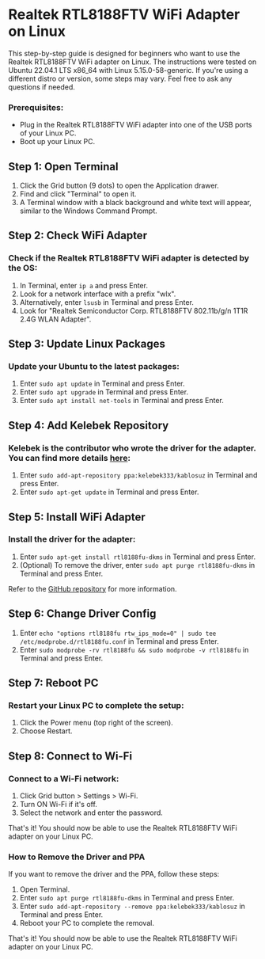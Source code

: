 # Realtek RTL8188FTV WiFi Adapter on Linux

This step-by-step guide is designed for beginners who want to use the Realtek RTL8188FTV WiFi adapter on Linux. The instructions were tested on Ubuntu 22.04.1 LTS x86_64 with Linux 5.15.0-58-generic. If you're using a different distro or version, some steps may vary. Feel free to ask any questions if needed.

### Prerequisites:

- Plug in the Realtek RTL8188FTV WiFi adapter into one of the USB ports of your Linux PC.
- Boot up your Linux PC.

## Step 1: Open Terminal

1. Click the Grid button (9 dots) to open the Application drawer.
2. Find and click "Terminal" to open it.
3. A Terminal window with a black background and white text will appear, similar to the Windows Command Prompt.

## Step 2: Check WiFi Adapter

### Check if the Realtek RTL8188FTV WiFi adapter is detected by the OS:

1. In Terminal, enter `ip a` and press Enter.
2. Look for a network interface with a prefix "wlx".
3. Alternatively, enter `lsusb` in Terminal and press Enter.
4. Look for "Realtek Semiconductor Corp. RTL8188FTV 802.11b/g/n 1T1R 2.4G WLAN Adapter".

## Step 3: Update Linux Packages

### Update your Ubuntu to the latest packages:

1. Enter `sudo apt update` in Terminal and press Enter.
2. Enter `sudo apt upgrade` in Terminal and press Enter.
3. Enter `sudo apt install net-tools` in Terminal and press Enter.

## Step 4: Add Kelebek Repository

### Kelebek is the contributor who wrote the driver for the adapter. You can find more details [here](https://launchpad.net/~kelebek333/+archive/ubuntu/kablosuz):

1. Enter `sudo add-apt-repository ppa:kelebek333/kablosuz` in Terminal and press Enter.
2. Enter `sudo apt-get update` in Terminal and press Enter.

## Step 5: Install WiFi Adapter

### Install the driver for the adapter:

1. Enter `sudo apt-get install rtl8188fu-dkms` in Terminal and press Enter.
2. (Optional) To remove the driver, enter `sudo apt purge rtl8188fu-dkms` in Terminal and press Enter.

Refer to the [GitHub repository](https://github.com/kelebek333/rtl8188fu) for more information.

## Step 6: Change Driver Config

1. Enter `echo "options rtl8188fu rtw_ips_mode=0" | sudo tee /etc/modprobe.d/rtl8188fu.conf` in Terminal and press Enter.
2. Enter `sudo modprobe -rv rtl8188fu && sudo modprobe -v rtl8188fu` in Terminal and press Enter.

## Step 7: Reboot PC

### Restart your Linux PC to complete the setup:

1. Click the Power menu (top right of the screen).
2. Choose Restart.

## Step 8: Connect to Wi-Fi

### Connect to a Wi-Fi network:

1. Click Grid button > Settings > Wi-Fi.
2. Turn ON Wi-Fi if it's off.
3. Select the network and enter the password.

That's it! You should now be able to use the Realtek RTL8188FTV WiFi adapter on your Linux PC.

### How to Remove the Driver and PPA

If you want to remove the driver and the PPA, follow these steps:

1. Open Terminal.
2. Enter `sudo apt purge rtl8188fu-dkms` in Terminal and press Enter.
3. Enter `sudo add-apt-repository --remove ppa:kelebek333/kablosuz` in Terminal and press Enter.
4. Reboot your PC to complete the removal.

That's it! You should now be able to use the Realtek RTL8188FTV WiFi adapter on your Linux PC.
